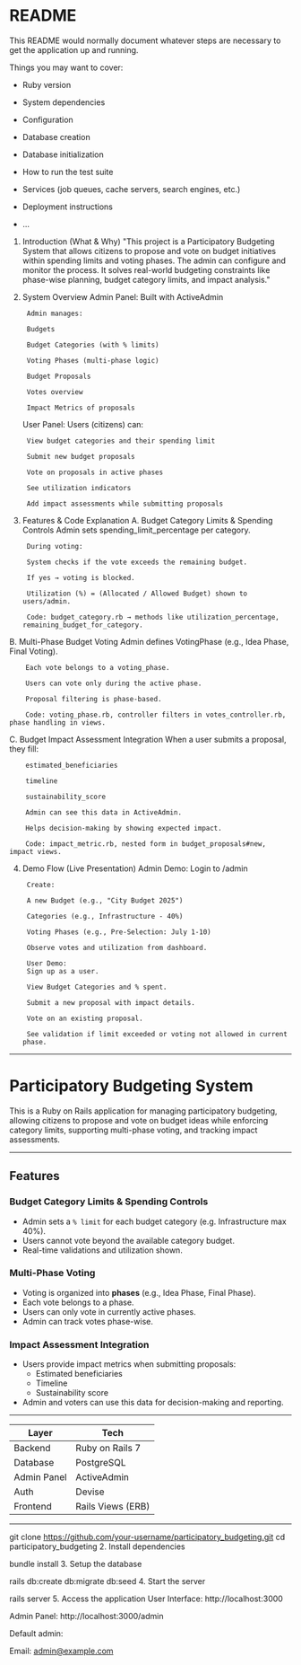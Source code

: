 # README

This README would normally document whatever steps are necessary to get the
application up and running.

Things you may want to cover:

* Ruby version

* System dependencies

* Configuration

* Database creation

* Database initialization

* How to run the test suite

* Services (job queues, cache servers, search engines, etc.)

* Deployment instructions

* ...
1. Introduction (What & Why)
	"This project is a Participatory Budgeting System that allows citizens to propose and vote on budget initiatives within spending limits and voting phases. The admin can configure and monitor the process. It solves real-world budgeting constraints like phase-wise planning, budget category limits, and impact analysis."

2. System Overview
	Admin Panel:
		Built with ActiveAdmin

		Admin manages:

		Budgets

		Budget Categories (with % limits)

		Voting Phases (multi-phase logic)

		Budget Proposals

		Votes overview

		Impact Metrics of proposals

	User Panel:
		Users (citizens) can:

		View budget categories and their spending limit

		Submit new budget proposals

		Vote on proposals in active phases

		See utilization indicators

		Add impact assessments while submitting proposals

3. Features & Code Explanation
	A. Budget Category Limits & Spending Controls
		Admin sets spending_limit_percentage per category.

		During voting:

		System checks if the vote exceeds the remaining budget.

		If yes → voting is blocked.

		Utilization (%) = (Allocated / Allowed Budget) shown to users/admin.

		Code: budget_category.rb → methods like utilization_percentage, remaining_budget_for_category.

B. Multi-Phase Budget Voting
		Admin defines VotingPhase (e.g., Idea Phase, Final Voting).

		Each vote belongs to a voting_phase.

		Users can vote only during the active phase.

		Proposal filtering is phase-based.

		Code: voting_phase.rb, controller filters in votes_controller.rb, phase handling in views.

C. Budget Impact Assessment Integration
		When a user submits a proposal, they fill:

		estimated_beneficiaries

		timeline

		sustainability_score

		Admin can see this data in ActiveAdmin.

		Helps decision-making by showing expected impact.

		Code: impact_metric.rb, nested form in budget_proposals#new, impact views.

4. Demo Flow (Live Presentation)
		Admin Demo:
		Login to /admin

		Create:

		A new Budget (e.g., "City Budget 2025")

		Categories (e.g., Infrastructure - 40%)

		Voting Phases (e.g., Pre-Selection: July 1-10)

		Observe votes and utilization from dashboard.

		User Demo:
		Sign up as a user.

		View Budget Categories and % spent.

		Submit a new proposal with impact details.

		Vote on an existing proposal.

		See validation if limit exceeded or voting not allowed in current phase.
------------------------------------------------------------------------
# Participatory Budgeting System

This is a Ruby on Rails application for managing participatory budgeting, allowing citizens to propose and vote on budget ideas while enforcing category limits, supporting multi-phase voting, and tracking impact assessments.

---

## Features

### Budget Category Limits & Spending Controls
- Admin sets a `% limit` for each budget category (e.g. Infrastructure max 40%).
- Users cannot vote beyond the available category budget.
- Real-time validations and utilization shown.

### Multi-Phase Voting
- Voting is organized into **phases** (e.g., Idea Phase, Final Phase).
- Each vote belongs to a phase.
- Users can only vote in currently active phases.
- Admin can track votes phase-wise.

###  Impact Assessment Integration
- Users provide impact metrics when submitting proposals:
  - Estimated beneficiaries
  - Timeline
  - Sustainability score
- Admin and voters can use this data for decision-making and reporting.

---

| Layer        | Tech               |
|--------------|--------------------|
| Backend      | Ruby on Rails 7    |
| Database     | PostgreSQL         |
| Admin Panel  | ActiveAdmin        |
| Auth         | Devise             |
| Frontend     | Rails Views (ERB)  |

---

git clone https://github.com/your-username/participatory_budgeting.git
cd participatory_budgeting
2. Install dependencies

bundle install
3. Setup the database

rails db:create db:migrate db:seed
4. Start the server

rails server
5. Access the application
User Interface: http://localhost:3000

Admin Panel: http://localhost:3000/admin

Default admin:

Email: admin@example.com

